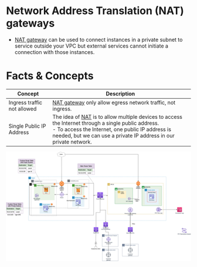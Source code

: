 # Network Address Translation (NAT) gateways
- [NAT gateway](https://docs.aws.amazon.com/vpc/latest/userguide/vpc-nat-gateway.html) can be used to connect instances in a private subnet to service outside your VPC but external services cannot initiate a connection with those instances.

# Facts & Concepts

| Concept                     | Description                                                                                                                                                                   |
|-----------------------------|-------------------------------------------------------------------------------------------------------------------------------------------------------------------------------|
| Ingress traffic not allowed | [NAT gateway](https://docs.aws.amazon.com/vpc/latest/userguide/vpc-nat-gateway.html) only allow egress network traffic, not ingress.                                          |
| Single Public IP Address    | The idea of [NAT](https://www.geeksforgeeks.org/network-address-translation-nat/) is to allow multiple devices to access the Internet through a single public address.<br/>- To access the Internet, one public IP address is needed, but we can use a private IP address in our private network.|

![](../../assets/AWS_VPC.png)